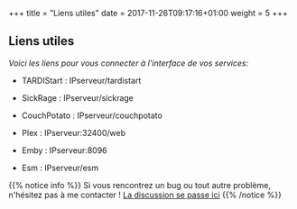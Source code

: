 +++
title = "Liens utiles"
date =  2017-11-26T09:17:16+01:00
weight = 5
+++


## Liens utiles

*Voici les liens pour vous connecter à l'interface de vos services:*

* TARDIStart :
IPserveur/tardistart

* SickRage :
IPserveur/sickrage

* CouchPotato :
IPserveur/couchpotato

* Plex :
IPserveur:32400/web

* Emby :
IPserveur:8096

* Esm :
IPserveur/esm

{{% notice info %}}
Si vous rencontrez un bug ou tout autre problème, n'hésitez pas à me contacter !
[La discussion se passe ici](https://mondedie.fr/d/8717-Discussion-RatXaBox-ruTorrent-avec-rTorrent-Version-Workflow "Ratxabox")
{{% /notice %}}
